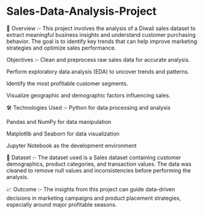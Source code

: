 # Sales-Data-Analysis-Project

📌 Overview :- This project involves the analysis of a Diwali sales dataset to extract meaningful business insights and understand customer purchasing behavior. The goal is to identify key trends that can help improve marketing strategies and optimize sales performance.


Objectives :- Clean and preprocess raw sales data for accurate analysis.

Perform exploratory data analysis (EDA) to uncover trends and patterns.

Identify the most profitable customer segments.

Visualize geographic and demographic factors influencing sales.


🛠️ Technologies Used :- Python for data processing and analysis

Pandas and NumPy for data manipulation

Matplotlib and Seaborn for data visualization

Jupyter Notebook as the development environment


📂 Dataset :- The dataset used is a Sales dataset containing customer demographics, product categories, and transaction values. The data was cleaned to remove null values and inconsistencies before performing the analysis.


📈 Outcome :- The insights from this project can guide data-driven decisions in marketing campaigns and product placement strategies, especially around major profitable seasons.
